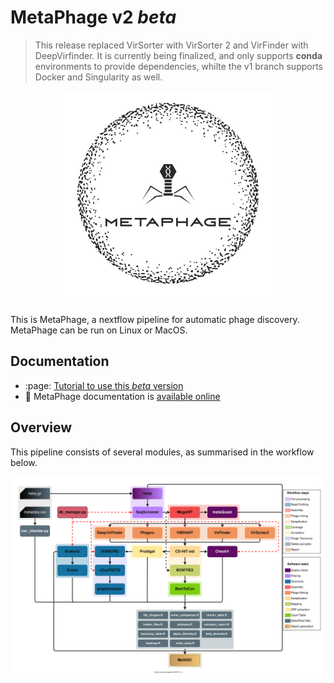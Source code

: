 # MetaPhage v2 *beta*

> This release replaced VirSorter with VirSorter 2 and VirFinder with DeepVirfinder.
> It is currently being finalized, and only supports **conda** environments to provide dependencies,
> whilte the v1 branch supports Docker and Singularity as well.

<p align="center">
  <a href="https://MattiaPandolfoVR.github.io/MetaPhage/"><img src="./docs/imgs/metaphage-logo.png"></a>
</p>

This is MetaPhage, a nextflow pipeline for automatic phage discovery. MetaPhage can be run on Linux or MacOS.

## Documentation

* :page: [Tutorial to use this *beta* version](tutorial_beta.md)
* :book: MetaPhage documentation is [available online](https://MattiaPandolfoVR.github.io/MetaPhage/)

## Overview

This pipeline consists of several modules, as summarised in the workflow below.

<p align="center">
  <a href="https://MattiaPandolfoVR.github.io/MetaPhage/"><img src="./figures/metaphage.drawio.svg"></a>
</p>


